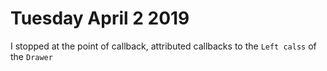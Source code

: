 # Tuesday April 2 2019
I stopped at the point of callback, attributed callbacks to the `Left calss` of the `Drawer`  